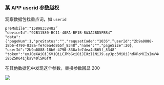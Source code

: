 ### 某 APP userid 参数越权

观察数据包找重点词，如 `userid`

```
preMobile":"15898338482”
"deviceId":"92B11580-BC11-40FA-BF1B-BA3A2BD5FBB4”
"data":{"pageNum":1,"preStatus":"","requsetCode":"1036",”userId":"2b9a0888-18b6-4790-838a-fe7dea4d865f_8348”,"name":"","pageSize":20},
"userId":"2b9a0888-18b6-4790-838afe7dea4d865f_8348”
"token":"eyJ0eXAiOiJKV1QiLCJhbGciOiJIUzI1NiJ9.eyJpc3MiOiJhdXRoMCIsImV4cCI6MTUzODM5NjAxMywidXNlcklkIjoiMmI5YTA4ODgtMThiNi00NzkwLTgzOGEtZmU3ZGVhNGQ4NjVmXzgzNDgiLCJkZXZpY2VJZCI6IjkyQjExNTgwLUJDMTEtNDBGQS1CRjFCLUJBM0EyQkQ1RkJCNCJ9.zYzs8nKtmM8gxK8Qz3zvh-i85Z5K641jkaV40l5KGfM
```

在其他数据包中发现这个参数，替换参数回显 200

![](https://pic1.imgdb.cn/item/68ae1a1758cb8da5c85327b1.png)
